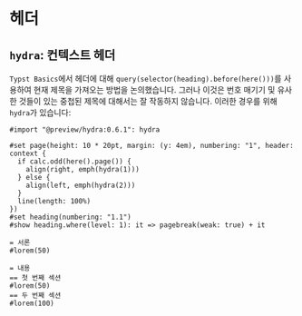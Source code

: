 # 헤더

## `hydra`: 컨텍스트 헤더

`Typst Basics`에서 헤더에 대해 `query(selector(heading).before(here()))`를 사용하여 현재 제목을 가져오는 방법을 논의했습니다. 그러나 이것은 번호 매기기 및 유사한 것들이 있는 중첩된 제목에 대해서는 잘 작동하지 않습니다. 이러한 경우를 위해 `hydra`가 있습니다:

```typ
#import "@preview/hydra:0.6.1": hydra

#set page(height: 10 * 20pt, margin: (y: 4em), numbering: "1", header: context {
  if calc.odd(here().page()) {
    align(right, emph(hydra(1)))
  } else {
    align(left, emph(hydra(2)))
  }
  line(length: 100%)
})
#set heading(numbering: "1.1")
#show heading.where(level: 1): it => pagebreak(weak: true) + it

= 서론
#lorem(50)

= 내용
== 첫 번째 섹션
#lorem(50)
== 두 번째 섹션
#lorem(100)
```